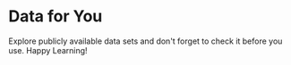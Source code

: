 # Data for You
Explore publicly available data sets and don't forget to check it before you use.
Happy Learning!
